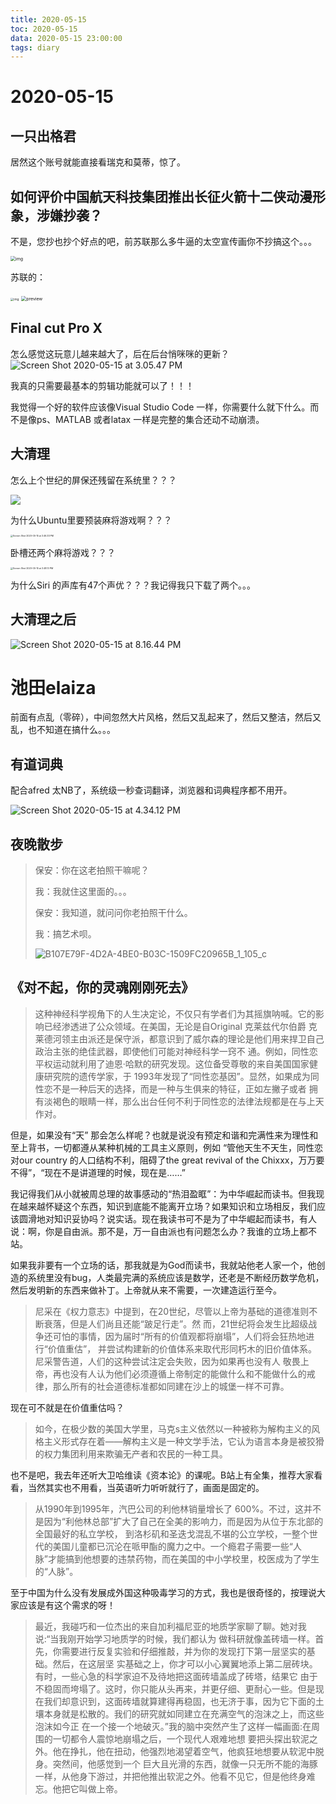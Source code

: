 ```yaml
---
title: 2020-05-15
toc: 2020-05-15
data: 2020-05-15 23:00:00
tags: diary
---
```



    

# 2020-05-15

## 一只出格君

居然这个账号就能直接看瑞克和莫蒂，惊了。

## 如何评价中国航天科技集团推出长征火箭十二侠动漫形象，涉嫌抄袭？

不是，您抄也抄个好点的吧，前苏联那么多牛逼的太空宣传画你不抄搞这个。。。

<img src="https://tva1.sinaimg.cn/large/007S8ZIlgy1gesyadjga1j30k00ypqex.jpg" alt="img" style="zoom: 50%;" />

苏联的：

<img src="https://tva1.sinaimg.cn/large/007S8ZIlgy1gesyboz4hbj30u019f4bf.jpg" alt="img" style="zoom: 33%;" />

<img src="https://tva1.sinaimg.cn/large/007S8ZIlgy1gesyjmpvudj30hs10swkh.jpg" alt="preview" style="zoom:50%;" />

## Final cut Pro X

怎么感觉这玩意儿越来越大了，后在后台悄咪咪的更新？![Screen Shot 2020-05-15 at 3.05.47 PM](https://tva1.sinaimg.cn/large/007S8ZIlgy1get5f7t2wpj317c0p8gzm.jpg)

我真的只需要最基本的剪辑功能就可以了！！！

我觉得一个好的软件应该像Visual Studio Code 一样，你需要什么就下什么。而不是像ps、MATLAB 或者latax 一样是完整的集合还动不动崩溃。

## 大清理

怎么上个世纪的屏保还残留在系统里？？？

![](https://tva1.sinaimg.cn/large/007S8ZIlgy1get62m00q7j30zz0u07wi.jpg)


为什么Ubuntu里要预装麻将游戏啊？？？ 

<img src="https://tva1.sinaimg.cn/large/007S8ZIlgy1get6m7zjqgj30da0iwdg4.jpg" alt="Screen Shot 2020-05-15 at 3.46.33 PM" style="zoom:25%;" />

卧槽还两个麻将游戏？？？



<img src="https://tva1.sinaimg.cn/large/007S8ZIlgy1get6mxu07dj30d60gy3zz.jpg" alt="Screen Shot 2020-05-15 at 3.48.13 PM" style="zoom:25%;" />

为什么Siri 的声库有47个声优？？？我记得我只下载了两个。。。

## 大清理之后



![Screen Shot 2020-05-15 at 8.16.44 PM](https://tva1.sinaimg.cn/large/007S8ZIlgy1getf5v65fjj31b70u0qs0.jpg)



# 池田elaiza

前面有点乱（零碎），中间忽然大片风格，然后又乱起来了，然后又整洁，然后又乱，也不知道在搞什么。。。

## 有道词典

配合afred 太NB了，系统级一秒查词翻译，浏览器和词典程序都不用开。

![Screen Shot 2020-05-15 at 4.34.12 PM](https://tva1.sinaimg.cn/large/007S8ZIlgy1get7ytr8ypj311o0q27mo.jpg)

## 夜晚散步

> 保安：你在这老拍照干嘛呢？
>
> 我：我就住这里面的。。。
>
> 保安：我知道，就问问你老拍照干什么。
>
> 我：搞艺术呗。
>
> ![B107E79F-4D2A-4BE0-B03C-1509FC20965B_1_105_c](https://tva1.sinaimg.cn/large/007S8ZIlgy1getei7e62jj30om0omabu.jpg)

## 《对不起，你的灵魂刚刚死去》

>  这种神经科学视⻆下的人生决定论，不仅只有学者们为其摇旗呐喊。它的影响已经渗透进了公众领域。在美国，无论是自Original 克莱兹代尔伯爵 克莱德河领主由派还是保守派，都意识到了威尔森的理论是他们用来捍卫自己政治主张的绝佳武器，即使他们可能对神经科学一窍不 通。例如，同性恋平权运动就利用了迪恩·哈默的研究发现。这位备受尊敬的来自美国国家健康研究院的遗传学家，于 1993年发现了“同性恋基因”。显然，如果成为同性恋不是一种后天的选择，而是一种与生俱来的特征，正如左撇子或者 拥有淡褐色的眼睛一样，那么出台任何不利于同性恋的法律法规都是在与上天作对。

但是，如果没有“天” 那会怎么样呢？也就是说没有预定和谐和完满性来为理性和至上背书，一切都遵从某种机械的工具主义原则，例如 “管他天生不天生，同性恋对our country 的人口结构不利，阻碍了the great revival of the Chixxx，万万要不得”，“现在不是讲道理的时候，现在是……”

我记得我们从小就被周总理的故事感动的“热泪盈眶”：为中华崛起而读书。但我现在越来越怀疑这个东西，知识到底能不能离开立场？如果知识和立场相反，我们应该圆滑地对知识妥协吗？说实话。现在我读书可不是为了中华崛起而读书，有人说：啊，你是自由派。那不是，万一自由派也有问题怎么办？我谁的立场上都不站。

如果我非要有一个立场的话，那我就是为God而读书，我就站他老人家一个，他创造的系统里没有bug，人类最完满的系统应该是数学，还老是不断经历数学危机，然后发明新的东西来做补丁。上帝就从来不需要，一次建造运行至今。

> 尼采在《权力意志》中提到，在20世纪，尽管以上帝为基础的道德准则不断衰落，但是人们尚且还能“跛足行走”。然 而，21世纪将会发生比超级战争还可怕的事情，因为届时“所有的价值观都将崩塌”，人们将会狂热地进行“价值重估”， 并尝试构建新的价值体系来取代形同朽木的旧价值体系。尼采警告道，人们的这种尝试注定会失败，因为如果再也没有人 敬畏上帝，再也没有人认为他们必须遵循上帝制定的能做什么和不能做什么的戒律，那么所有的社会道德标准都如同建在沙上的城堡一样不可靠。

现在可不就是在价值重估吗？

> 如今，在极少数的美国大学里，⻢克s主义依然以一种被称为解构主义的风格主义形式存在着——解构主义是一种文学手法，它认为语言本身是被狡猾的权力集团利用来欺骗无产者和农⺠的一种工具。

也不是吧，我去年还听大卫哈维读《资本论》的课呢。B站上有全集，推荐大家看看，当然其实也不用看，当英语听力听听就行了，画面是固定的。

> 从1990年到1995年，汽巴公司的利他林销量增长了 600%。不过，这并不是因为“利他林总部”扩大了自己在全美的影响力，而是因为从位于东北部的全国最好的私立学校， 到洛杉矶和圣迭戈混乱不堪的公立学校，一整个世代的美国儿童都已沉沦在哌甲酯的魔力之中。一个瘾君子需要一些“人 脉”才能搞到他想要的违禁药物，而在美国的中小学校里，校医成为了学生的“人脉”。

至于中国为什么没有发展成外国这种吸毒学习的方式，我也是很奇怪的，按理说大家应该是有这个需求的呀！

> 最近，我碰巧和一位杰出的来自加利福尼亚的地质学家聊了聊。她对我说:“当我刚开始学习地质学的时候，我们都认为 做科研就像盖砖墙一样。首先，你需要进行反复实验和仔细推敲，并为你的发现打下第一层坚实的基础。然后，在这层坚 实基础之上，你才可以小心翼翼地添上第二层砖块。有时，一些心急的科学家迫不及待地把这面砖墙盖成了砖塔，结果它 由于不稳固而垮塌了。这时，你只能从头再来，并更仔细、更耐心一些。但是现在我们却意识到，这面砖墙就算建得再稳固，也无济于事，因为它下面的土壤本身就是松散的。我们的研究就如同建立在充满空气的泡沫之上，而这些泡沫如今正 在一个接一个地破灭。”我的脑中突然产生了这样一幅画面:在周围的一切都令人震惊地崩塌之后，一个现代人艰难地想 要把头探出软泥之外。他在挣扎，他在扭动，他强烈地渴望着空气，他疯狂地想要从软泥中脱身。突然间，他感觉到一个 巨大且光滑的东⻄，就像一只无所不能的海豚一样，从他身下游过，并把他推出软泥之外。他看不见它，但是他终身难忘。他把它叫做上帝。

